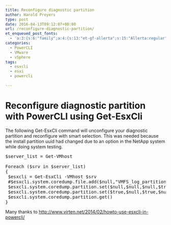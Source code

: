 ```yaml
---
title: Reconfigure diagnostic partition
author: Harold Preyers
type: post
date: 2016-04-13T09:12:07+00:00
url: /reconfigure-diagnostic-partition/
et_enqueued_post_fonts:
  - 'a:3:{s:6:"family";a:4:{s:13:"et-gf-allerta";s:15:"Allerta:regular";s:11:"et-gf-alice";s:13:"Alice:regular";s:16:"et-gf-montserrat";s:137:"Montserrat:100,200,300,regular,500,600,700,800,900,100italic,200italic,300italic,italic,500italic,600italic,700italic,800italic,900italic";s:19:"et-gf-alegreya-sans";s:112:"Alegreya+Sans:100,100italic,300,300italic,regular,italic,500,500italic,700,700italic,800,800italic,900,900italic";}s:6:"subset";a:7:{i:0;s:5:"latin";i:1;s:8:"cyrillic";i:2;s:12:"cyrillic-ext";i:3;s:9:"latin-ext";i:4;s:10:"vietnamese";i:5;s:5:"greek";i:6;s:9:"greek-ext";}s:9:"cache_key";s:72:"{"gph":-1,"divi":"4.20.2","wp":"6.1.1","enable_all_character_sets":"on"}";}'
categories:
  - PowerCLI
  - VMware
  - vSphere
tags:
  - esxcli
  - esxi
  - powercli

---
```

# Reconfigure diagnostic partition with PowerCLI using Get-EsxCli

The following Get-EsxCli command will unconfigure your diagnostic partition and reconfigure with smart selection. This was needed because the install partition uuid had changed due to an option in the NetApp system while doing system testing.

<pre class="lang:ps decode:true ">$server_list = Get-VMhost

Foreach ($srv in $server_list)
{
 $esxcli = Get-EsxCli -VMhost $srv
 #$esxcli.system.coredump.file.add($null,"VMFS_log_partition","$srv.name",$null)
 $esxcli.system.coredump.partition.set($null,$null,$null,$true)
 $esxcli.system.coredump.partition.set($true,$null,$true,$null)
 $esxcli.system.coredump.partition.get()
}</pre>

Many thanks to <http://www.virten.net/2014/02/howto-use-esxcli-in-powercli/>